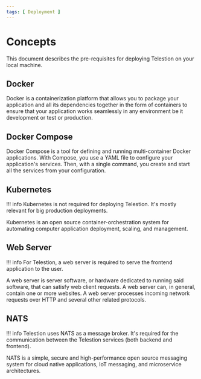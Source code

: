 ```yaml
---
tags: [ Deployment ]
---
```


# Concepts

This document describes the pre-requisites for deploying Telestion on your local machine.

## Docker

Docker is a containerization platform that allows you to package your application and all its dependencies together in the form of containers to ensure that your application works seamlessly in any environment be it development or test or production.

## Docker Compose

Docker Compose is a tool for defining and running multi-container Docker applications. With Compose, you use a YAML file to configure your application's services. Then, with a single command, you create and start all the services from your configuration.

## Kubernetes

!!! info 
	Kubernetes is not required for deploying Telestion. It's mostly relevant for big production deployments.

Kubernetes is an open source container-orchestration system for automating computer application deployment, scaling, and management.

## Web Server

!!! info
	For Telestion, a web server is required to serve the frontend application to the user.

A web server is server software, or hardware dedicated to running said software, that can satisfy web client requests. A web server can, in general, contain one or more websites. A web server processes incoming network requests over HTTP and several other related protocols.

## NATS

!!! info
	Telestion uses NATS as a message broker. It's required for the communication between the Telestion services (both backend and frontend).

NATS is a simple, secure and high-performance open source messaging system for cloud native applications, IoT messaging, and microservice architectures.

